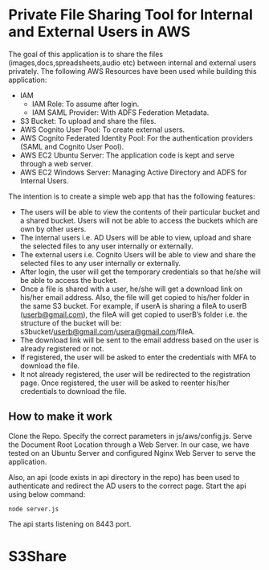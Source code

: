 # Private File Sharing Tool for Internal and External Users in AWS
The goal of this application is to share the files (images,docs,spreadsheets,audio etc) between internal and external users privately. The following AWS Resources have been used while building this application:
- IAM 
  - IAM Role: To assume after login.
  - IAM SAML Provider: With ADFS Federation Metadata.
- S3 Bucket: To upload and share the files.
- AWS Cognito User Pool: To create external users.
- AWS Cognito Federated Identity Pool: For the authentication providers (SAML and Cognito User Pool).
- AWS EC2 Ubuntu Server: The application code is kept and serve through a web server.
- AWS EC2 Windows Server: Managing Active Directory and ADFS for Internal Users.

The intention is to create a simple web app that has the following features:
- The users will be able to view the contents of their particular bucket and a shared bucket. Users will not be able to access the buckets which are own by other users.
- The internal users i.e. AD Users will be able to view, upload and share the selected files to any user internally or externally.
- The external users i.e. Cognito Users will be able to view and share the selected files to any user internally or externally.
- After login, the user will get the temporary credentials so that he/she will be able to access the bucket.
- Once a file is shared with a user, he/she will get a download link on his/her email address. Also, the file will get copied to his/her folder in the same S3 bucket. For example, if userA is sharing a fileA to userB (userb@gmail.com), the fileA will get copied to userB’s folder i.e. the structure of the bucket will be: s3bucket/userb@gmail.com/usera@gmail.com/fileA.
- The download link will be sent to the email address based on the user is already registered or not.
- If registered, the user will be asked to enter the credentials with MFA to download the file.
- It not already registered, the user will be redirected to the registration page. Once registered, the user will be asked to reenter his/her credentials to download the file.

## How to make it work
Clone the Repo. Specify the correct parameters in js/aws/config.js. Serve the Document Root Location through a Web Server.
In our case, we have tested on an Ubuntu Server and configured Nginx Web Server to serve the application.

Also, an api (code exists in api directory in the repo) has been used to authenticate and redirect the AD users to the correct page. Start the api using below command:
```
node server.js
```
The api starts listening on 8443 port.
# S3Share
